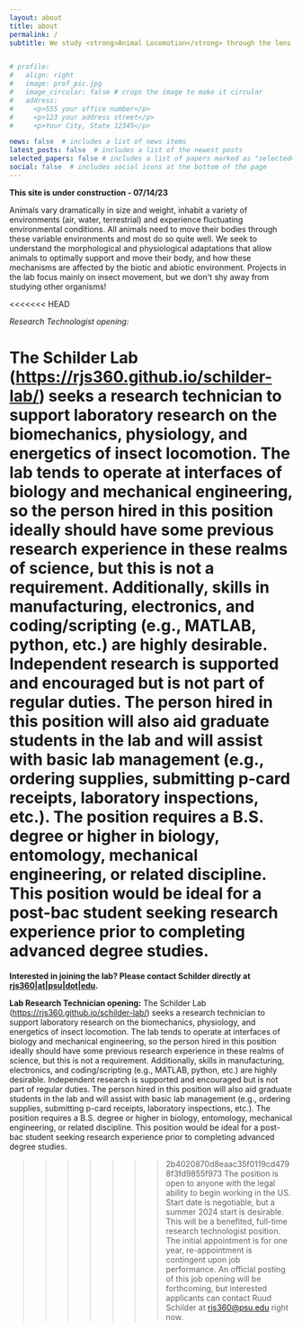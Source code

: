 ```yaml
---
layout: about
title: about
permalink: /
subtitle: We study <strong>Animal Locomotion</strong> through the lens of <strong>Comparative Physiology & Biomechanics</strong>


# profile:
#   align: right
#   image: prof_pic.jpg
#   image_circular: false # crops the image to make it circular
#   address: 
#     <p>555 your office number</p>
#     <p>123 your address street</p>
#     <p>Your City, State 12345</p>

news: false  # includes a list of news items
latest_posts: false  # includes a list of the newest posts
selected_papers: false # includes a list of papers marked as "selected={true}"
social: false  # includes social icons at the bottom of the page
---
```


<strong>This site is under construction - 07/14/23</strong>

Animals vary dramatically in size and weight, inhabit a variety of environments (air, water, terrestrial) and experience fluctuating environmental conditions. All animals need to move their bodies through these variable environments and most do so quite well. We seek to understand the morphological and physiological adaptations that allow animals to optimally support and move their body, and how these mechanisms are affected by the biotic and abiotic environment. Projects in the lab focus mainly on insect movement, but we don't shy away from studying other organisms!

<<<<<<< HEAD

<em>Research Technologist opening:</em>

The Schilder Lab (https://rjs360.github.io/schilder-lab/) seeks a research technician to support laboratory research on the biomechanics, physiology, and energetics of insect locomotion. The lab tends to operate at interfaces of biology and mechanical engineering, so the person hired in this position ideally should have some previous research experience in these realms of science, but this is not a requirement. Additionally, skills in manufacturing, electronics, and coding/scripting (e.g., MATLAB, python, etc.) are highly desirable. Independent research is supported and encouraged but is not part of regular duties. The person hired in this position will also aid graduate students in the lab and will assist with basic lab management (e.g., ordering supplies, submitting p-card receipts, laboratory inspections, etc.). The position requires a B.S. degree or higher in biology, entomology, mechanical engineering, or related discipline. This position would be ideal for a post-bac student seeking research experience prior to completing advanced degree studies. 
=======
<strong>Interested in joining the lab? Please contact Schilder directly at <a href="mailto:rjs360@psu.edu">rjs360|at|psu|dot|edu</a>.</strong>

<strong>Lab Research Technician opening:</strong>
The Schilder Lab (https://rjs360.github.io/schilder-lab/) seeks a research technician to support laboratory research on the biomechanics, physiology, and energetics of insect locomotion. The lab tends to operate at interfaces of biology and mechanical engineering, so the person hired in this position ideally should have some previous research experience in these realms of science, but this is not a requirement. Additionally, skills in manufacturing, electronics, and coding/scripting (e.g., MATLAB, python, etc.) are highly desirable. Independent research is supported and encouraged but is not part of regular duties. The person hired in this position will also aid graduate students in the lab and will assist with basic lab management (e.g., ordering supplies, submitting p-card receipts, laboratory inspections, etc.). The position requires a B.S. degree or higher in biology, entomology, mechanical engineering, or related discipline. This position would be ideal for a post-bac student seeking research experience prior to completing advanced degree studies.

>>>>>>> 2b4020870d8eaac35f0119cd4798f3fd9855f973
The position is open to anyone with the legal ability to begin working in the US. Start date is negotiable, but a summer 2024 start is desirable. This will be a benefited, full-time research technologist position. The initial appointment is for one year, re-appointment is contingent upon job performance. An official posting of this job opening will be forthcoming, but interested applicants can contact Ruud Schilder at rjs360@psu.edu right now.

